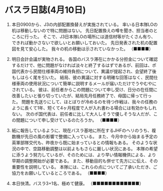 # バスラ日誌(4月10日)

1. 本日0900から、J3の内部配置換替えが実施されている。
   率いる日本隊LOの机は移動しないので特に問題はない。
   先日配置換えの噂を聞き、担当者のところに行った。
   そこで、J3日本隊LOの場所には道信材等がたくさん有り、できれば動かさないで欲しいとお願いしておいた。
   先日発表された机の配置図を見て安心した。
   我々の机の移動は示されていなかった。
   （■■■■）

2. 明日会計会議が実物される。
   各国のバスラ滞在にかかる分担金について確認するだけで、他に問題がなければ淡々と終了するはずであるが、前回は、ポ国代表から民間仕様車両の維持負担について、異議が提起され、会望終了後もしはらく尾を引いた。
   結局、彼の異議に対する明確な回答はなく、民間仕様車両の使用状況について簡単に説明するメールが届いただけでうやむやにされている。
   彼は、前任者からこの問題について申し受け、日分の在任間に改善したいと張り切っていたが、結局先月任務終了で、母国に帰って行った。
   問題を先送りにして、ほとぼりが冷めるのを待つ作戦は、我々の任務のように長くて1年、短くて4ヶ月程度で人が入れ書わる場合には有効かもしれない。
   次のポ国代表は、前任者に比して大人しそうで優しそうな人だが、この間題について申し受けているのたろうか。
   （■■■■）

3. 紙に報告しているように、現在バスラ基地に所在するJHFのヘリのうち、複数機が先日の風の影響で整備に入っている。
   また、今月中から始まる予定の英軍部隊交代も、昨夜から既に始まっているとの情報もある。
   そのような状況の中で、空路移動調整は以前よももさらに厳しい状況にある。
   本隊の希望に添うよう努力しているが、そのためには、より早い情報機供による、より早期の調整開始が必要である。
   また、移動目的も併せて先方にに伝え、その重要性を説明している。
   本隊には、これらの点についてご了承いただき、ご協力をお願いしているところである。
   （■■■■）

4. 本日快清。バスラ3+1名、極めて健康。
   （■■■■■■■■■■■■）
